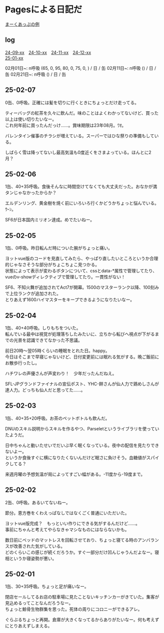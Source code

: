 # Pagesによる日記だ
[まーくあっぷの例](https://docs.github.com/ja/get-started/writing-on-github/getting-started-with-writing-and-formatting-on-github/basic-writing-and-formatting-syntax)

## log
[24-09-xx](./2409.md)　[24-10-xx](./2410.md)　[24-11-xx](./2411.md)　[24-12-xx](./2412.md)  
[25-01-xx](./2501.md)

02月01日~: n呼吸 (65, 0, 95, 80, 0, 75, 0, ) / 日 / 缶
02月11日~: n呼吸 () / 日 / 缶
02月21日~: n呼吸 () / 日 / 缶

## 25-02-07
0缶、0呼吸。正確には髪を切りに行くときにちょっとだけ走ってる。

ティーバッグの紅茶を久々に飲んだ。味のことはよくわかってないけど、買った以上は使い切りたいなー。  
これ何年前に買ったんだっけ……。賞味期限は23年08月。ﾜｵ。

バレンタイン催事のチラシが増えている。スーパーではひな祭りの準備もしている。

しばらく雪は降ってないし最高気温も0度近くをさまよっている。ほんとに2月？

## 25-02-06
1缶、40+35呼吸。食後そんなに時間空けてなくても大丈夫だった。おなかが満タンじゃなかったからか？

エルデンリング、黄金樹を焼く前にいろいろ行くかどうかちょっと悩んでいる。ｳｰﾝ。

SF6が日本国内ミリオン達成。めでたいねー。

## 25-02-05
1缶、0呼吸。昨日転んだ時についた腕がちょっと痛い。

ヨットvue版のコードを見直してみたら、やっぱり直したいところというか合理的じゃなさそうな部分がちょこちょこ見つかる。  
状態によって表示が変わるボタンについて、cssとdata-*属性で管理してたり、vueのv-showディレクティブで管理してたり。一貫性がない！

SF6、不知火舞が追加されてAct7が開幕。1500のマスターランク以降、100刻みで上位ランクが追加された。  
とりあえず1600ハイマスターをキープできるようになりたいなー。

## 25-02-04
1缶、40+40呼吸。しりもちをついた。  
転んでいる最中は視覚が処理落ちしたみたいに、立ちから転びへ視点が下がるまでの光景を認識できてなかった不思議。

前日20時～翌05時くらいの睡眠をとれた日。happy。  
今日はそこまで早寝じゃないけど、日付変更前には眠れる気がする。晩ご飯前にお散歩行ったし。

ハチワレの声優さんが声変わり！　少年だったんだねえ。

SFL-JPグランドファイナルの宣伝ポスト、YHC-餅さんが仙人力で鶏めしさんが達人力。どっちも仙人だと思ってた……。

## 25-02-03
1缶、40+35+20呼吸。お茶のペットボトルも飲んだ。

DNUのスキル説明からスキルを作るやつ、Parseletというライブラリを使っていたようだ。

日中ちゃんと動いたせいでだいぶ早く眠くなっている。夜中の配信を見たりできないよー。  
というか食後すぐに横になりたくないんだけど眠さに負けそう。血糖値がスパイクしてる？

来週月曜の予想気温が局によってすごい幅がある。-11度から-19度まで。

## 25-02-02
2缶、0呼吸。あるいてないねー。

節分。恵方巻をくわえっぱなしではなくごく普通にいただいた。  

ヨットvue版完成？　もっといい作りにできる気がするんだけど……。  
事前にちゃんと考えてやらなきゃマシなものにはならないかも。

数日前にベッドのマットレスを回転させており、ちょっと寝てる時のアンバランスが改善された気がしている。  
どのくらいこの感じが続くだろうか。すぐ一部分だけ凹んじゃうんだよなー。寝相というか寝姿勢が悪い。

## 25-02-01
1缶、30+35呼吸。ちょっと足が痛いなー。

閉店セールしてるお店の駐車場に見たことないキッチンカーがきていた。集客が見込めるってことなんだろうなー。  
ちょっと鯨骨生物群集を思った。死体の周りにコロニーができるアレ。

ぐらぶるちょっと再開。倉庫が大きくなってるからありがたいなー。何も考えずにとりあえずしまえる。

